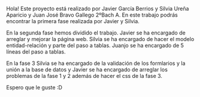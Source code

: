 Hola!
Este proyecto está realizado por Javier García Berrios y Silvia Ureña Aparicio y Juan José Bravo Gallego 2ºBach A.
En este trabajo podrás encontrar la primera fase realizada por Javier y Silvia.

En la segunda fase hemos dividido el trabajo. Javier se ha encargado de arreglar y mejorar la página web. Silvia se ha encargado de hacer el modelo entidad-relación y parte del paso a tablas. Juanjo se ha encargado de 5 líneas del paso a tablas.

En la fase 3 Silvia se ha encargado de la validación de los formlarios y la unión a la base de datos y Javier se ha encargado de arreglar los problemas de la fase 1 y 2 además de hacer el css de la fase 3.

Espero que le guste :D
